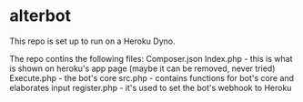 # alterbot

This repo is set up to run on a Heroku Dyno.

The repo contins the following files:
Composer.json
Index.php - this is what is shown on heroku's app page (maybe it can be removed, never tried)
Execute.php -  the bot's core
src.php - contains functions for bot's core and elaborates input
register.php - it's used to set the bot's webhook to Heroku  
